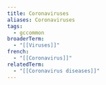```yaml
---
title: Coronaviruses
aliases: Coronaviruses
tags:
  - gccommon
broaderTerm:
  - "[[Viruses]]"
french:
  - "[[Coronavirus]]"
relatedTerm:
  - "[[Coronavirus diseases]]"
---
```

